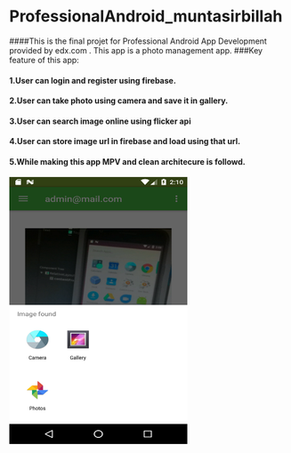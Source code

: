# ProfessionalAndroid_muntasirbillah

####This is the final projet for Professional Android App Development provided by edx.com . This app is a photo management app. 
###Key feature of this app:
#### 1.User can login and register using firebase.
#### 2.User can take photo using camera and save it in gallery.
#### 3.User can search image online using flicker api
#### 4.User can store image url in firebase and load using that url.
#### 5.While making this app MPV and clean architecure is followd.

<img src="ScreenShots/Camera.png" width="320" height="480">
